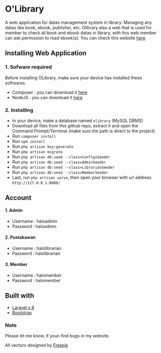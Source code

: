 # O'Library
A web application for datas management system in library. Managing any datas like book, ebook, publisher, etc. Olibrary also a web that is used for member to check all book and ebook datas in library, with this web member can ask permission to read ebook(s). You can check this website [here](https://olibrary-smkn-1.herokuapp.com/)

## Installing Web Application
### 1. Sofware required
Before installing OLibrary, make sure your device has installed these softwares.
* Composer : you can download it [here](https://getcomposer.org/)
* NodeJS : you can download it [here](https://nodejs.org/en/)
### 2. Installing
* In your device, make a database named `olibrary` (MySQL DBMS)
* Download all files from this github repo, extract it and open the Command Prompt/Terminal (make sure the path is direct to the project)
* Run `composer install`
* Run `npm install`
* Run `php artisan key:generate`
* Run `php artisan migrate`
* Run `php artisan db:seed --class=ConfigsSeeder`
* Run `php artisan db:seed --class=AdminSeeder`
* Run `php artisan db:seed --class=LibrarianSeeder`
* Run `php artisan db:seed --class=MemberSeeder`
* Last, run `php artisan serve`, then open your browser with url address `http://127.0.0.1:8000/`

## Account
#### 1. Admin
* Username : haloadmin
* Password : haloadmin
#### 2. Pustakawan
* Username : halolibrarian
* Password : halolibrarian
#### 3. Member
* Username : halomember
* Password : halomember

## Built with
* [Laravel v 8](https://laravel.com/docs/8.x)
* [Bootstrap](https://getbootstrap.com/docs/4.5/getting-started/introduction/)

### Note
Please let me know, if youn find bugs in my website.


All vectors designed by [Freepik](https://www.freepik.com/)
